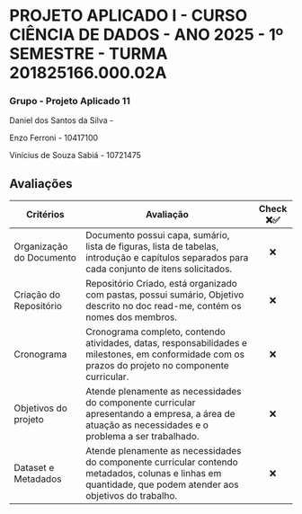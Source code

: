 # PROJETO APLICADO I - CURSO CIÊNCIA DE DADOS - ANO 2025 - 1º SEMESTRE - TURMA 201825166.000.02A
### Grupo - Projeto Aplicado 11

Daniel dos Santos da Silva - 

Enzo Ferroni - 10417100

Vinícius de Souza Sabiá - 10721475

## Avaliações

| Critérios | Avaliação | Check ❌✅ |
| ------------- | ------------- | :-: |
| Organização do Documento | Documento possui capa, sumário, lista de figuras, lista de tabelas, introdução e capítulos separados para cada conjunto de itens solicitados. | ❌ |
| Criação do Repositório | Repositório Criado, está organizado com pastas, possui sumário, Objetivo descrito no doc read-me, contém os nomes dos membros. | ❌ |
| Cronograma | Cronograma completo, contendo atividades, datas, responsabilidades e milestones, em conformidade com os prazos do projeto no componente curricular. | ❌ |
| Objetivos do projeto | Atende plenamente as necessidades do componente curricular apresentando a empresa, a área de atuação as necessidades e o problema a ser trabalhado. | ❌ |
| Dataset e Metadados | Atende plenamente as necessidades do componente curricular contendo metadados, colunas e linhas em quantidade, que podem atender aos objetivos do trabalho. | ❌ |
